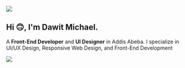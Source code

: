 

<img src="https://t4.ftcdn.net/jpg/02/57/67/55/360_F_257675510_3H4PocTv9v8FnqxuugYsyfUIbuItHF5B.jpg"></img>
## Hi 🙃, I'm Dawit Michael.

A **Front-End Developer** and **UI Designer** in Addis Abeba. I specialize in UI/UX Design,
Responsive Web Design, and Front-End Development

<img src="https://t4.ftcdn.net/jpg/02/57/67/55/360_F_257675510_3H4PocTv9v8FnqxuugYsyfUIbuItHF5B.jpg"></img>


